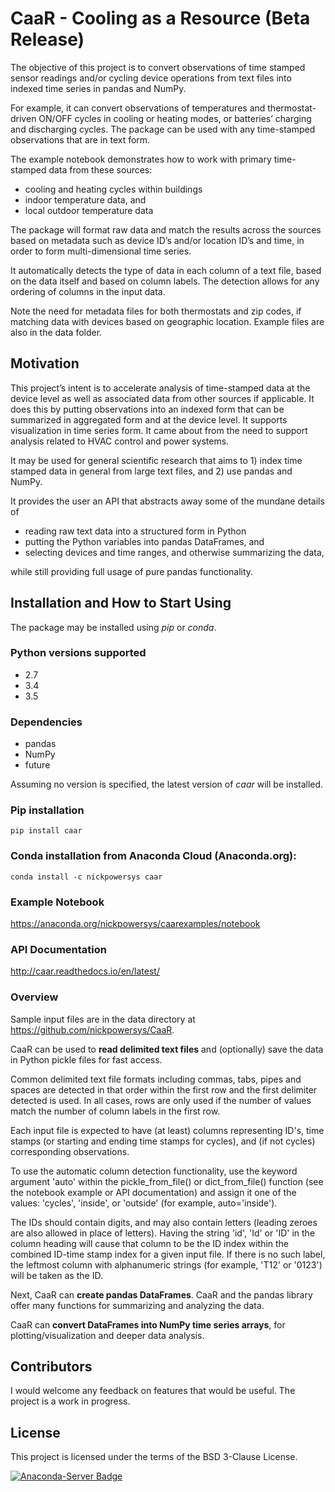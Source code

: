 # CaaR - Cooling as a Resource (Beta Release)

The objective of this project is to convert observations of time stamped sensor readings and/or cycling device operations from text files into indexed time series in pandas and NumPy.

For example, it can convert observations of temperatures and thermostat-driven ON/OFF cycles in cooling or heating modes, or batteries’ charging and discharging cycles. The package can be used with any time-stamped observations that are in text form.

The example notebook demonstrates how to work with primary time-stamped data from these sources:
 
* cooling and heating cycles within buildings
* indoor temperature data, and
* local outdoor temperature data

The package will format raw data and match the results across the sources based on metadata such as device ID’s and/or location ID’s and time, in order to form multi-dimensional time series.

It automatically detects the type of data in each column of a text file, based on the data itself and based on column labels. The detection allows for any ordering of columns in the input data.

Note the need for metadata files for both thermostats and zip codes, if matching data with devices based on geographic location. Example files are also in the data folder.

## Motivation

This project’s intent is to accelerate analysis of time-stamped data at the device level as well as associated data from other sources if applicable. It does this by putting observations into an indexed form that can be summarized in aggregated form and at the device level. It supports visualization in time series form. It came about from the need to support analysis related to HVAC control and power systems.

It may be used for general scientific research that aims to 1) index time stamped data in general from large text files, and 2) use pandas and NumPy.

It provides the user an API that abstracts away some of the mundane details of

* reading raw text data into a structured form in Python
* putting the Python variables into pandas DataFrames, and
* selecting devices and time ranges, and otherwise summarizing the data,

while still providing full usage of pure pandas functionality.

## Installation and How to Start Using

The package may be installed using *pip* or *conda*.

### Python versions supported
* 2.7
* 3.4
* 3.5

### Dependencies

* pandas
* NumPy
* future

Assuming no version is specified, the latest version of *caar* will be installed.

### Pip installation

    pip install caar

### Conda installation from Anaconda Cloud (Anaconda.org):

    conda install -c nickpowersys caar

### Example Notebook 

https://anaconda.org/nickpowersys/caarexamples/notebook

### API Documentation

http://caar.readthedocs.io/en/latest/

### Overview

Sample input files are in the data directory at https://github.com/nickpowersys/CaaR.

CaaR can be used to **read delimited text files** and (optionally) save the data in Python pickle files for fast access.

Common delimited text file formats including commas, tabs, pipes and spaces are detected in that order within the first row and the first delimiter detected is used. In all cases, rows are only used if the number of values match the number of column labels in the first row.

Each input file is expected to have (at least) columns representing ID's, time stamps (or starting and ending time stamps for cycles), and (if not cycles) corresponding observations.

To use the automatic column detection functionality, use the keyword argument 'auto' within the pickle_from_file() or dict_from_file() function (see the notebook example or API documentation) and assign it one of the values: 'cycles', 'inside', or 'outside' (for example, auto='inside').

The IDs should contain digits, and may also contain letters (leading zeroes are also allowed in place of letters). Having the string 'id', 'Id' or 'ID' in the column heading will cause that column to be the ID index within the combined ID-time stamp index for a given input file. If there is no such label, the leftmost column with alphanumeric strings (for example, 'T12' or '0123') will be taken as the ID.

Next, CaaR can **create pandas DataFrames**. CaaR and the pandas library offer many functions for summarizing and analyzing the data.

CaaR can **convert DataFrames into NumPy time series arrays**, for plotting/visualization and deeper data analysis.

## Contributors

I would welcome any feedback on features that would be useful. The project is a work in progress.

## License

This project is licensed under the terms of the BSD 3-Clause License.

[![Anaconda-Server Badge](https://anaconda.org/nickpowersys/caar/badges/license.svg)](https://anaconda.org/nickpowersys/caar)